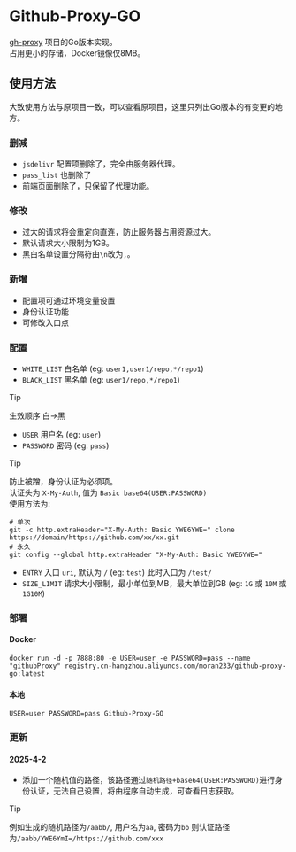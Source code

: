 # Github-Proxy-GO

[gh-proxy](https://github.com/hunshcn/gh-proxy) 项目的Go版本实现。  
占用更小的存储，Docker镜像仅8MB。

## 使用方法
大致使用方法与原项目一致，可以查看原项目，这里只列出Go版本的有变更的地方。  
### 删减
+ `jsdelivr` 配置项删除了，完全由服务器代理。
+ `pass_list` 也删除了
+ 前端页面删除了，只保留了代理功能。
### 修改
+ 过大的请求将会重定向直连，防止服务器占用资源过大。
+ 默认请求大小限制为1GB。
+ 黑白名单设置分隔符由`\n`改为`,`。
### 新增
+ 配置项可通过环境变量设置
+ 身份认证功能
+ 可修改入口点
### 配置
+ `WHITE_LIST` 白名单 (eg: `user1,user1/repo,*/repo1`)
+ `BLACK_LIST` 黑名单 (eg: `user1/repo,*/repo1`)  
> [!TIP]  
>   生效顺序 白->黑
+ `USER` 用户名 (eg: `user`)
+ `PASSWORD` 密码 (eg: `pass`)  
> [!TIP]  
>   防止被蹭，身份认证为必须项。  
>   认证头为 `X-My-Auth`, 值为 `Basic base64(USER:PASSWORD)`  
>   使用方法为:  
>   ```shell
>   # 单次  
>   git -c http.extraHeader="X-My-Auth: Basic YWE6YWE=" clone https://domain/https://github.com/xx/xx.git  
>   # 永久  
>   git config --global http.extraHeader "X-My-Auth: Basic YWE6YWE="
> ```
+ `ENTRY` 入口 `uri`, 默认为 `/` (eg: `test`) 此时入口为 `/test/`
+ `SIZE_LIMIT` 请求大小限制，最小单位到MB，最大单位到GB (eg: `1G` 或 `10M` 或 `1G10M`)
### 部署
#### Docker
```shell
docker run -d -p 7888:80 -e USER=user -e PASSWORD=pass --name "githubProxy" registry.cn-hangzhou.aliyuncs.com/moran233/github-proxy-go:latest
```
#### 本地
```shell
USER=user PASSWORD=pass Github-Proxy-GO
```
### 更新
#### 2025-4-2
+ 添加一个随机值的路径，该路径通过`随机路径+base64(USER:PASSWORD)`进行身份认证，无法自己设置，将由程序自动生成，可查看日志获取。
> [!TIP]  
>   例如生成的随机路径为`/aabb/`, 用户名为`aa`, 密码为`bb`
>   则认证路径为`/aabb/YWE6YmI=/https://github.com/xxx`